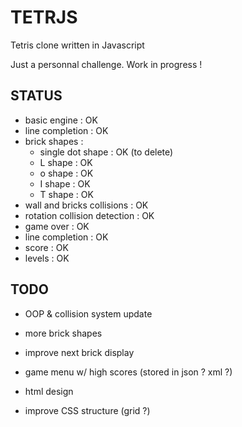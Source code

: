 # TETRJS
Tetris clone written in Javascript

Just a personnal challenge. Work in progress !

## STATUS
- basic engine : OK
- line completion : OK
- brick shapes :
	- single dot shape : OK (to delete)
	- L shape : OK
	- o shape : OK
	- I shape : OK
	- T shape : OK
- wall and bricks collisions : OK
- rotation collision detection : OK
- game over : OK
- line completion : OK
- score : OK
- levels : OK

## TODO
- OOP & collision system update
- more brick shapes

- improve next brick display
- game menu w/ high scores (stored in json ? xml ?)
- html design
- improve CSS structure (grid ?)
